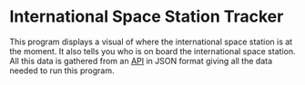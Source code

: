 # International Space Station Tracker

This program displays a visual of where the international space station is at the moment. It also tells you who is on board the international space station. All this data is gathered from an [API](http://api.open-notify.org/astros.json) in JSON format giving all the data needed to run this program.
